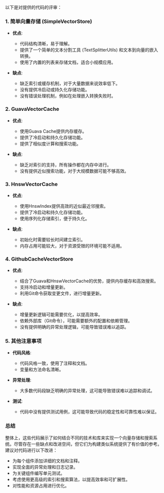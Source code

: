 以下是对提供的代码的评审：

### 1. 简单向量存储 (SimpleVectorStore)

- **优点**:
  - 代码结构清晰，易于理解。
  - 提供了一个简单的文本分割工具 (TextSplitterUtils) 和文本到向量的嵌入转换。
  - 使用了内置的列表来存储文档，适合小规模应用。

- **缺点**:
  - 缺乏索引或缓存机制，对于大量数据来说效率低下。
  - 没有提供冷启动或持久化存储功能。
  - 没有错误处理机制，例如在处理嵌入转换失败时。

### 2. GuavaVectorCache

- **优点**:
  - 使用Guava Cache提供内存缓存。
  - 提供了冷启动和持久化存储功能。
  - 提供了相似度计算和搜索功能。

- **缺点**:
  - 缺乏对索引的支持，所有操作都在内存中进行。
  - 没有提供近似搜索功能，对于大规模数据可能不够高效。

### 3. HnswVectorCache

- **优点**:
  - 使用HnswIndex提供高效的近似最近邻搜索。
  - 提供了冷启动和持久化存储功能。
  - 使用序列化存储索引，便于持久化。

- **缺点**:
  - 初始化时需要较长时间建立索引。
  - 内存占用可能较大，对于资源受限的环境可能不适用。

### 4. GithubCacheVectorStore

- **优点**:
  - 结合了Guava和HnswVectorCache的优势，提供内存缓存和高效搜索。
  - 支持冷启动和增量更新。
  - 利用Git命令获取变更文件，进行增量更新。

- **缺点**:
  - 增量更新逻辑可能需要优化，以提高效率。
  - 依赖外部库（Git命令），可能需要额外的配置和依赖管理。
  - 没有提供明确的异常处理逻辑，可能导致错误难以追踪。

### 5. 其他注意事项

- **代码风格**:
  - 代码风格一致，使用了注释和文档。
  - 变量和方法命名清晰。

- **异常处理**:
  - 大多数代码段缺乏明确的异常处理，这可能导致错误难以追踪和调试。

- **测试**:
  - 代码中没有提供测试用例，这可能导致代码的稳定性和可靠性难以保证。

### 总结

整体上，这些代码展示了如何结合不同的技术和库来实现一个向量存储和搜索系统。尽管存在一些缺点和改进空间，但它们为构建类似系统提供了有价值的参考。建议对代码进行以下改进：

- 为每个组件添加详细的文档和注释。
- 实现全面的异常处理和日志记录。
- 为关键组件编写单元测试。
- 考虑使用更高级的索引和搜索算法，以提高效率和可扩展性。
- 对性能和资源占用进行优化。